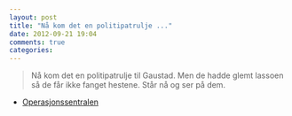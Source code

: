 ```yaml
---
layout: post
title: "Nå kom det en politipatrulje ..."
date: 2012-09-21 19:04
comments: true
categories: 
---
```


> Nå kom det en politipatrulje til Gaustad. Men de hadde glemt lassoen så de får ikke fanget hestene. Står nå og ser på dem. 
- [Operasjonssentralen](https://twitter.com/oslopolitiops/statuses/249328220871213057)
